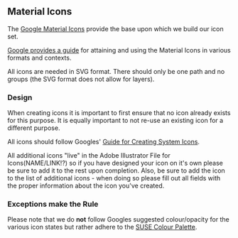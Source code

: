 ## Material Icons

The [Google Material Icons](https://material.io/icons/) provide the base upon which we build our icon set. 

[Google provides a guide](http://google.github.io/material-design-icons/) for attaining and using the Material Icons in various formats and contexts.

All icons are needed in SVG format. There should only be one path and no groups (the SVG format does not allow for layers).


### Design

When creating icons it is important to first ensure that no icon already exists for this purpose. It is equally important to not re-use an existing icon for a different purpose.

All icons should follow Googles' [Guide for Creating System Icons](https://material.io/guidelines/style/icons.html#icons-system-icons).

All additional icons "live" in the Adobe Illustrator File for Icons(NAME/LINK!?) so if you have designed your icon on it's own please be sure to add it to the rest upon completion. Also, be sure to add the icon to the list of additional icons - when doing so please fill out all fields with the proper information about the icon you've created.

### Exceptions make the Rule

Please note that we do **not** follow Googles suggested colour/opacity for the various icon states but rather adhere to the [SUSE Colour Palette](LINK_NEEDED).




